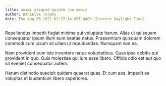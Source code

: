 ```yaml
---
title: animi aliquid quidem rem omnis
author: Danielle Torphy
date: Thu Aug 05 2021 02:37:14 GMT-0400 (Eastern Daylight Time)
---
```

Repellendus impedit fugiat minima qui voluptate harum. Alias ut quisquam consequatur ipsum illum eum beatae natus. Praesentium quisquam dolorem commodi cum ipsum sit ullam ut repudiandae. Numquam non ea.

 Nam provident eum iste inventore natus voluptatibus. Quas ipsa debitis qui provident in quo. Quis molestiae qui iure esse libero. Officia odio est aut quo sit eveniet consequatur autem.

 Harum distinctio suscipit quidem quaerat quas. Et cum eos. Impedit ea voluptas et laudantium libero asperiores.